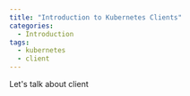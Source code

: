 ```yaml
---
title: "Introduction to Kubernetes Clients"
categories:
  - Introduction
tags:
  - kubernetes
  - client
---
```


Let's talk about client